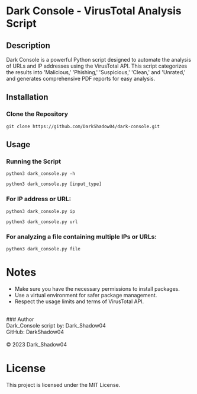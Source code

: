 # Dark Console - VirusTotal Analysis Script

## Description

Dark Console is a powerful Python script designed to automate the analysis of URLs and IP addresses using the VirusTotal API. This script categorizes the results into 'Malicious,' 'Phishing,' 'Suspicious,' 'Clean,' and 'Unrated,' and generates comprehensive PDF reports for easy analysis.

## Installation

### Clone the Repository
<pre><code>git clone https://github.com/DarkShadow04/dark-console.git</code></pre>

## Usage
### Running the Script

<pre><code>python3 dark_console.py -h </code></pre>

<pre><code>python3 dark_console.py [input_type]</code></pre>

### For IP address or URL:

<pre><code>python3 dark_console.py ip</code></pre>
<pre><code>python3 dark_console.py url</code></pre>

###  For analyzing a file containing multiple IPs or URLs:

<pre><code>python3 dark_console.py file</code></pre>

#  Notes
<ul>
  <li>Make sure you have the necessary permissions to install packages.</li>
  <li>Use a virtual environment for safer package management.</li>
  <li>Respect the usage limits and terms of VirusTotal API.</li>
</ul>

<br>
###  Author <br>
Dark_Console script by: Dark_Shadow04<br>
GitHub: DarkShadow04<br>
<br>
© 2023 Dark_Shadow04


#  License
This project is licensed under the MIT License.
